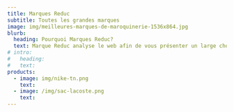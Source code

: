 ```yaml
---
title: Marques Reduc
subtitle: Toutes les grandes marques
image: img/meilleures-marques-de-maroquinerie-1536x864.jpg
blurb:
  heading: Pourquoi Marques Reduc?
  text: Marque Reduc analyse le web afin de vous présenter un large choix de vêtements, chaussures et accessoires de grandes marques.
# intro:
#   heading: 
#   text: 
products:
  - image: img/nike-tn.png
    text: 
  - image: /img/sac-lacoste.png
    text: 
---
```

